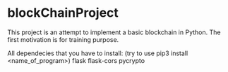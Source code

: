 # blockChainProject
This project is an attempt to implement a basic blockchain in Python.
The first motivation is for training purpose.


All dependecies that you have to install: (try to use pip3 install <name_of_program>)
flask
flask-cors
pycrypto
